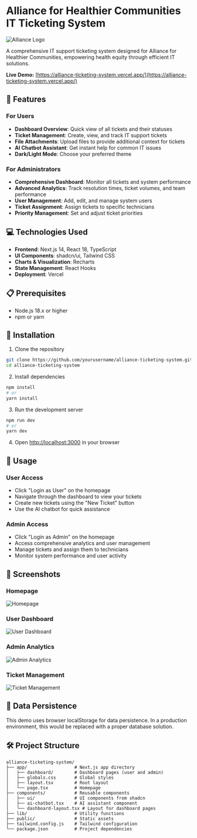 # Alliance for Healthier Communities IT Ticketing System

![Alliance Logo](https://hebbkx1anhila5yf.public.blob.vercel-storage.com/image-vBpw3Gd4BCDJiY6oztvM68hJY0moN9.png)

A comprehensive IT support ticketing system designed for Alliance for Healthier Communities, empowering health equity through efficient IT solutions.

**Live Demo:** [https://alliance-ticketing-system.vercel.app/](https://alliance-ticketing-system.vercel.app/)

## 🚀 Features

### For Users
- **Dashboard Overview**: Quick view of all tickets and their statuses
- **Ticket Management**: Create, view, and track IT support tickets
- **File Attachments**: Upload files to provide additional context for tickets
- **AI Chatbot Assistant**: Get instant help for common IT issues
- **Dark/Light Mode**: Choose your preferred theme

### For Administrators
- **Comprehensive Dashboard**: Monitor all tickets and system performance
- **Advanced Analytics**: Track resolution times, ticket volumes, and team performance
- **User Management**: Add, edit, and manage system users
- **Ticket Assignment**: Assign tickets to specific technicians
- **Priority Management**: Set and adjust ticket priorities

## 💻 Technologies Used

- **Frontend**: Next.js 14, React 18, TypeScript
- **UI Components**: shadcn/ui, Tailwind CSS
- **Charts & Visualization**: Recharts
- **State Management**: React Hooks
- **Deployment**: Vercel

## 📋 Prerequisites

- Node.js 18.x or higher
- npm or yarn

## 🔧 Installation

1. Clone the repository
```bash
git clone https://github.com/yourusername/alliance-ticketing-system.git
cd alliance-ticketing-system
```

2. Install dependencies
```bash
npm install
# or
yarn install
```

3. Run the development server
```bash
npm run dev
# or
yarn dev
```

4. Open [http://localhost:3000](http://localhost:3000) in your browser

## 📝 Usage

### User Access

- Click "Login as User" on the homepage
- Navigate through the dashboard to view your tickets
- Create new tickets using the "New Ticket" button
- Use the AI chatbot for quick assistance

### Admin Access

- Click "Login as Admin" on the homepage
- Access comprehensive analytics and user management
- Manage tickets and assign them to technicians
- Monitor system performance and user activity

## 📸 Screenshots

### Homepage

![Homepage](https://placeholder-for-homepage-screenshot.png)

### User Dashboard

![User Dashboard](https://placeholder-for-user-dashboard-screenshot.png)

### Admin Analytics

![Admin Analytics](https://placeholder-for-admin-analytics-screenshot.png)

### Ticket Management

![Ticket Management](https://placeholder-for-ticket-management-screenshot.png)

## 🔄 Data Persistence

This demo uses browser localStorage for data persistence. In a production environment, this would be replaced with a proper database solution.

## 🛠️ Project Structure

```plaintext
alliance-ticketing-system/
├── app/                  # Next.js app directory
│   ├── dashboard/        # Dashboard pages (user and admin)
│   ├── globals.css       # Global styles
│   ├── layout.tsx        # Root layout
│   └── page.tsx          # Homepage
├── components/           # Reusable components
│   ├── ui/               # UI components from shadcn
│   ├── ai-chatbot.tsx    # AI assistant component
│   └── dashboard-layout.tsx # Layout for dashboard pages
├── lib/                  # Utility functions
├── public/               # Static assets
├── tailwind.config.js    # Tailwind configuration
└── package.json          # Project dependencies


